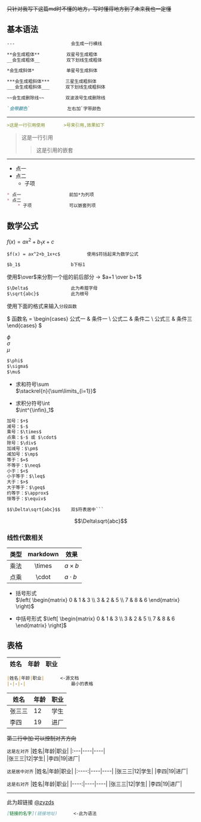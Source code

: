  ~~只针对我写下这篇md时不懂的地方，写时懂得地方到了未来我也一定懂~~

## 基本语法
```md
---                     会生成一行横线   

**会生成粗体**          双星号生成粗体
__会生成粗体__          双下划线生成粗体

*会生成斜体*            单星号生成斜体

***会生成粗斜体***      三星生成粗斜体
___会生成粗斜体___      双下划线生成粗斜体

~~会生成删除线~~        双波浪号生成删除线

`会带颜色`              左右加`字带颜色
```
---
```md
>这是一行引用使用       >号来引用,效果如下
```
>这是一行引用
>>这是引用的嵌套
---
* 点一    
* 点二  
    * 子项
```md
* 点一                  前加*为列项
* 点二      
    * 子项              可以嵌套列项
```
## 数学公式
$f(x) = ax^2+b_1x+c$
```md
$f(x) = ax^2+b_1x+c$          使用$符括起来为数学公式

$b_1$                   b下标1
```
使用$\over$来分割一个组的前后部分 -> $a+1 \over b+1$
```md
$\Delta$                此为希腊字母
$\sqrt{abc}$            此为根号
```
使用下面的格式来输入`分段函数`

$ 函数名 = \begin{cases}
公式一 & 条件一 \\
公式二 & 条件二 \\
公式三 & 条件三 
\end{cases} $

$\phi$  
$\sigma$  
$\mu$  
```md
$\phi$       
$\sigma$  
$\mu$  
```
* 求和符号\sum  
$\stackrel{n}{\sum\limits_{i=1}}$

* 求积分符号\int  
$\int^{\infin}_1$
```md
加号：$+$  
减号：$-$  
乘号：$\times$  
点乘：$·$ 或 $\cdot$  
除号：$\div$  
加减号：$\pm$  
减加号：$\mp$  
等于：$=$  
不等于：$\neq$  
小于：$<$  
小于等于：$\leq$  
大于：$>$  
大于等于：$\geq$  
约等于：$\approx$  
恒等于：$\equiv$  
```
```md
$$\Delta\sqrt{abc}$$    双$符表居中```
```
$$\Delta\sqrt{abc}$$
### 线性代数相关
| 类型 | markdown | 效果 |
|-|:-:|-|
|乘法| \times | $a \times b$ |
|点乘| \cdot | $a \cdot b$ |

>
* 括号形式  
$\left( \begin{matrix}  0 & 1 & 3 \\  3 & 2 & 5 \\ 7 & 8 & 6  \end{matrix} \right)$

* 中括号形式
$\left[ \begin{matrix}  0 & 1 & 3 \\  3 & 2 & 5 \\ 7 & 8 & 6  \end{matrix} \right]$

## 表格
|姓名|年龄|职业|
|-|-|-|
```md
|姓名|年龄|职业|      <-源文档
|-|-|-|                 最小的表格
```



|姓名|年龄|职业|
|----|----|----|
|张三三|12|学生|
|李四|19|进厂|

~~第二行中加:可以控制对齐方向~~  

`这是左对齐`
|姓名|年龄|职业|
|:---|----|----|        
|张三三|12|学生|
|李四|19|进厂|

`这是居中对齐`
|姓名|年龄|职业|
|:----:|----|----|
|张三三|12|学生|
|李四|19|进厂|

`这是右对齐`
|姓名|年龄|职业|
|----:|----|----|
|张三三|12|学生|
|李四|19|进厂|

---
此为超链接 [@zyzds](https://space.bilibili.com/40846933)

```md
[链接的名字](链接地址)      <-此为语法
```